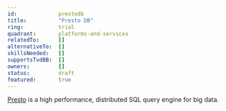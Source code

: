 ```yaml
---
id:				prestodb
title:      	"Presto DB"
ring:       	trial
quadrant:   	platforms-and-services
relatedTo:		[]
alternativeTo:	[]
skillsNeeded:	[]
supportsTvdBB:	[]
owners:         [] 
status:			draft
featured:       true
---
```


[Presto](https://prestosql.io/) is a high performance, distributed SQL query engine for big data.